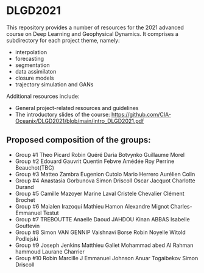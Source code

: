 # DLGD2021

This repository provides a number of resources for the 2021 advanced course on Deep Learning and Geophysical Dynamics.
It comprises a subdirectory for each project theme, namely:
- interpolation
- forecasting
- segmentation 
- data assimilaton
- closure models
- trajectory simulation and GANs

Additional resources include:
- General project-related resources and guidelines
- The introductory slides of the course: https://github.com/CIA-Oceanix/DLGD2021/blob/main/intro_DLGD2021.pdf

## Proposed composition of the groups: 
- Group #1	Theo Picard	Robin Quéré	Daria Botvynko	Guillaume Morel
- Group #2	Edouard Gauvrit	Quentin Febvre	Amédée Roy	Perrine Beauchot(TBC)
- Group #3	Matteo Zambra	Eugenion Cutolo	Mario Herrero	Aurélien Colin
- Group #4	Anastasia Gorbunova	Simon Driscoll	Oscar Jacquot	Charlotte Durand
- Group #5	Camille Mazoyer	Marine Laval	Cristele Chevalier	Clément Brochet
- Group #6	Maialen Irazoqui	Mathieu Hamon	Alexandre Mignot	Charles-Emmanuel Testut
- Group #7	TREBOUTTE Anaelle	Daoud JAHDOU	Kinan ABBAS	Isabelle Gouttevin
- Group #8	Simon VAN GENNIP	Vaishnavi Borse	Robin Noyelle	Witold Podlejski
- Group #9	Joseph Jenkins	Matthieu Gallet	Mohammad abed Al Rahman hammoud	Laurane Charrier
- Group #10	Robin Marcille	J Emmanuel Johnson	Anuar Togaibekov	Simon Driscoll
